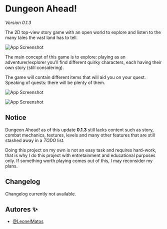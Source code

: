 
# Dungeon Ahead!

*Version 0.1.3*

The 2D top-view story game with an open world to explore and listen to the many tales the
vast land has to tell.


![App Screenshot](https://res.cloudinary.com/practicaldev/image/fetch/s--T-hEOBC6--/c_limit%2Cf_auto%2Cfl_progressive%2Cq_auto%2Cw_880/https://dev-to-uploads.s3.amazonaws.com/uploads/articles/83qutax050bucwxzu599.png)

The main concept of this game is to explore: playing as an adventurer/explorer you'll find
different quirky characters, each having their own story (still considering).

The game will contain different items that will aid you on your quest. Speaking of quests:
there will be plenty of them.

![App Screenshot](https://res.cloudinary.com/practicaldev/image/fetch/s--92zyx9vi--/c_limit%2Cf_auto%2Cfl_progressive%2Cq_auto%2Cw_880/https://dev-to-uploads.s3.amazonaws.com/uploads/articles/r42elhawxrq7h6w5up9f.png)

![App Screenshot](https://res.cloudinary.com/practicaldev/image/fetch/s--xvIsvQIH--/c_limit%2Cf_auto%2Cfl_progressive%2Cq_auto%2Cw_880/https://dev-to-uploads.s3.amazonaws.com/uploads/articles/dwjvvmbixsn4kgv3ujvc.png)


## Notice
Dungeon Ahead! as of this update **0.1.3** still lacks content such as story, combat mechanics,
textures, levels and many other features that are still stashed away in a *TODO* list.

Doing this project on my own is not an easy task and requires hard-work, that is why I do this
project with entretainment and educational purposes only. If something worth playing comes
out of this, I may reconsider my plans.
## Changelog

Changelog currently not available.
## Autores ✨

- [@LeonelMatos](https://www.github.com/LeonelMatos)

